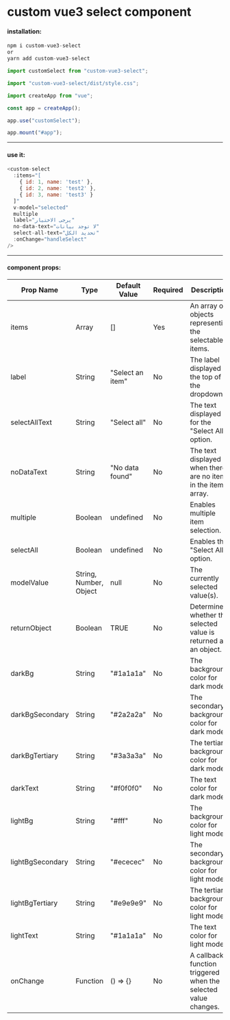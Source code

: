 # custom vue3 select component

#### **installation:**

```javascript
npm i custom-vue3-select
or
yarn add custom-vue3-select
```

```javascript
import customSelect from "custom-vue3-select";

import "custom-vue3-select/dist/style.css";

import createApp from "vue";

const app = createApp();

app.use("customSelect");

app.mount("#app");
```

---

#### use it:

```javascript
<custom-select
  :items="[
    { id: 1, name: 'test' },
    { id: 2, name: 'test2' },
    { id: 3, name: 'test3' }
  ]"
  v-model="selected"
  multiple
  label="يرجى الاختيار"
  no-data-text="لا توجد بيانات"
  select-all-text="تحديد الكل"
  :onChange="handleSelect"
/>
```

---

#### component props:

| Prop Name        | Type                   | Default Value    | Required | Description                                                     |
| ---------------- | ---------------------- | ---------------- | -------- | --------------------------------------------------------------- |
| items            | Array                  | []               | Yes      | An array of objects representing the selectable items.          |
| label            | String                 | "Select an item" | No       | The label displayed at the top of the dropdown.                 |
| selectAllText    | String                 | "Select all"     | No       | The text displayed for the "Select All" option.                 |
| noDataText       | String                 | "No data found"  | No       | The text displayed when there are no items in the items array.  |
| multiple         | Boolean                | undefined        | No       | Enables multiple item selection.                                |
| selectAll        | Boolean                | undefined        | No       | Enables the "Select All" option.                                |
| modelValue       | String, Number, Object | null             | No       | The currently selected value(s).                                |
| returnObject     | Boolean                | TRUE             | No       | Determines whether the selected value is returned as an object. |
| darkBg           | String                 | "#1a1a1a"        | No       | The background color for dark mode.                             |
| darkBgSecondary  | String                 | "#2a2a2a"        | No       | The secondary background color for dark mode.                   |
| darkBgTertiary   | String                 | "#3a3a3a"        | No       | The tertiary background color for dark mode.                    |
| darkText         | String                 | "#f0f0f0"        | No       | The text color for dark mode.                                   |
| lightBg          | String                 | "#fff"           | No       | The background color for light mode.                            |
| lightBgSecondary | String                 | "#ececec"        | No       | The secondary background color for light mode.                  |
| lightBgTertiary  | String                 | "#e9e9e9"        | No       | The tertiary background color for light mode.                   |
| lightText        | String                 | "#1a1a1a"        | No       | The text color for light mode.                                  |
| onChange         | Function               | () => {}         | No       | A callback function triggered when the selected value changes.  |
